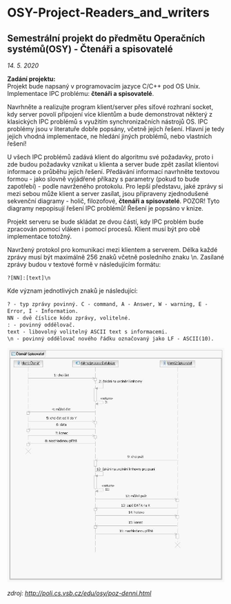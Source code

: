 # OSY-Project-Readers_and_writers
## Semestrální projekt do předmětu Operačních systémů(OSY) - Čtenáři a spisovatelé  
*14. 5. 2020*  

**Zadání projektu:**  
Projekt bude napsaný v programovacím jazyce C/C++ pod OS Unix. 
Implementace IPC problému: **čtenáři a spisovatelé**.  
  
Navrhněte a realizujte program klient/server přes síťové rozhraní socket, kdy server povolí připojení více klientům a bude demonstrovat některý z klasických IPC problémů s využitím synchronizačních nástrojů OS. IPC problémy jsou v literatuře dobře popsány, včetně jejich řešení. Hlavní je tedy jejich vhodná implementace, ne hledání jiných problémů, nebo vlastních řešení!  
  
U všech IPC problémů zadává klient do algoritmu své požadavky, proto i zde budou požadavky vznikat u klienta a server bude zpět zasílat klientovi informace o průběhu jejich řešení. Předávání informací navrhněte textovou formou - jako slovně vyjádřené příkazy s parametry (pokud to bude zapotřebí) - podle navrženého protokolu. Pro lepší představu, jaké zprávy si mezi sebou může klient a server zasílat, jsou připraveny zjednodušené sekvenční diagramy - holič, filozofové, **čtenáři a spisovatelé**. POZOR! Tyto diagramy nepopisují řešení IPC problémů! Řešení je popsáno v knize.  
  
Projekt serveru se bude skládat ze dvou částí, kdy IPC problém bude zpracován pomocí vláken i pomocí procesů. Klient musí být pro obě implementace totožný.  
  
Navržený protokol pro komunikaci mezi klientem a serverem. Délka každé zprávy musí být maximálně 256 znaků včetně posledního znaku \n. Zasílané zprávy budou v textové formě v následujícím formátu:  

    ?[NN]:[text]\n  
    
Kde význam jednotlivých znaků je následující:

    ? - typ zprávy povinný. C - command, A - Answer, W - warning, E - Error, I - Information.
    NN - dvě číslice kódu zprávy, volitelné.
    : - povinný oddělovač.
    text - libovolný volitelný ASCII text s informacemi.
    \n - povinný oddělovač nového řádku označovaný jako LF - ASCII(10).  
      
![GitHub Logo](/cten-spis.jpg)

*zdroj: http://poli.cs.vsb.cz/edu/osy/poz-denni.html*  
